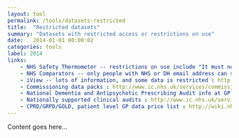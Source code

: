 ```yaml
---
layout: tool
permalink: /tools/datasets-restricted
title:  "Restricted datasets"
summary: "Datasets with restricted access or restrictions on use"
date:   2014-01-01 00:00:02
categories: tools
label: 2014
links:
    - NHS Safety Thermometer -- restrictions on use include "It must not be used to make public statements or pronouncements, or cause, or allow it to appear in public either directly or indirectly" : http://www.ic.nhs.uk/webfiles/Services/Safety%20Thermometer/SafetyThermometer_Data_TermsOfUse_0512.pdf
    - NHS Comparators -- only people with NHS or DH email address can sign up for an account and you need to use a password to access it : http://www.ic.nhs.uk/nhscomparators
    - iView -- lots of information, and some data is restricted : http://www.ic.nhs.uk/services/nhs-iview
    - Commissioning data packs : http://www.ic.nhs.uk/services/commissioning-data-packs
    - National Dementia and Antipsychotic Prescribing Audit info at GP level -- restricted to GPs and selected others : http://www.ic.nhs.uk/services/national-clinical-audit-support-programme-ncasp/audit-reports/dementia
    - Nationally supported clinical audits : http://www.ic.nhs.uk/services/national-clinical-audit-support-programme-ncasp
    - CPRD/GRPD/GOLD, patient level GP data price list : http://wiki.nhshackday.com/wiki/pricelist
---
```


Content goes here...